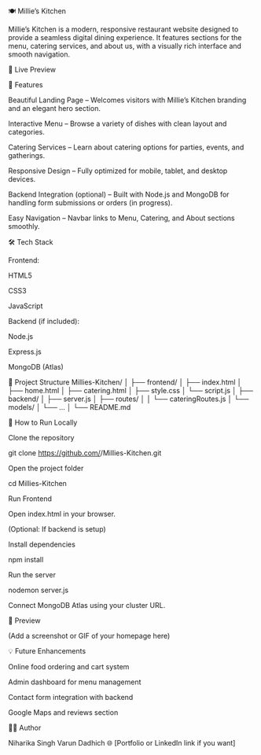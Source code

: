 🍽️ Millie’s Kitchen

Millie’s Kitchen is a modern, responsive restaurant website designed to provide a seamless digital dining experience. It features sections for the menu, catering services, and about us, with a visually rich interface and smooth navigation.

🔗 Live Preview

🌟 Features

Beautiful Landing Page – Welcomes visitors with Millie’s Kitchen branding and an elegant hero section.

Interactive Menu – Browse a variety of dishes with clean layout and categories.

Catering Services – Learn about catering options for parties, events, and gatherings.

Responsive Design – Fully optimized for mobile, tablet, and desktop devices.

Backend Integration (optional) – Built with Node.js and MongoDB for handling form submissions or orders (in progress).

Easy Navigation – Navbar links to Menu, Catering, and About sections smoothly.

🛠️ Tech Stack

Frontend:

HTML5

CSS3

JavaScript

Backend (if included):

Node.js

Express.js

MongoDB (Atlas)

📁 Project Structure
Millies-Kitchen/
│
├── frontend/
│   ├── index.html
│   ├── home.html
│   ├── catering.html
│   ├── style.css
│   └── script.js
│
├── backend/
│   ├── server.js
│   ├── routes/
│   │   └── cateringRoutes.js
│   └── models/
│       └── ...
│
└── README.md

🚀 How to Run Locally

Clone the repository

git clone https://github.com/<your-username>/Millies-Kitchen.git


Open the project folder

cd Millies-Kitchen


Run Frontend

Open index.html in your browser.

(Optional: If backend is setup)

Install dependencies

npm install


Run the server

nodemon server.js


Connect MongoDB Atlas using your cluster URL.

📸 Preview

(Add a screenshot or GIF of your homepage here)

💡 Future Enhancements

Online food ordering and cart system

Admin dashboard for menu management

Contact form integration with backend

Google Maps and reviews section

👨‍💻 Author

Niharika Singh
Varun Dadhich
🌐 [Portfolio or LinkedIn link if you want]


